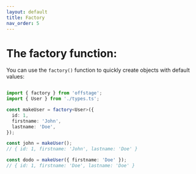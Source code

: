 ```yaml
---
layout: default
title: Factory
nav_order: 5
---
```


# The factory function:

You can use the `factory()` function to quickly create objects with default values:
```ts

import { factory } from 'offstage';
import { User } from './types.ts';

const makeUser = factory<User>({
  id: 1,
  firstname: 'John',
  lastname: 'Doe',
});

const john = makeUser();
// { id: 1, firstname: 'John', lastname: 'Doe' }

const dodo = makeUser({ firstname: 'Doe' });
// { id: 1, firstname: 'Doe', lastname: 'Doe' }

```

